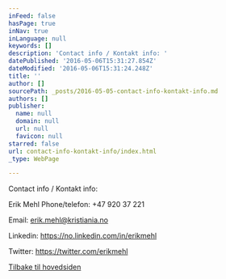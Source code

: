 ```yaml
---
inFeed: false
hasPage: true
inNav: true
inLanguage: null
keywords: []
description: 'Contact info / Kontakt info: '
datePublished: '2016-05-06T15:31:27.854Z'
dateModified: '2016-05-06T15:31:24.248Z'
title: ''
author: []
sourcePath: _posts/2016-05-05-contact-info-kontakt-info.md
authors: []
publisher:
  name: null
  domain: null
  url: null
  favicon: null
starred: false
url: contact-info-kontakt-info/index.html
_type: WebPage

---
```

Contact info / Kontakt info: 

Erik Mehl Phone/telefon: +47 920 37 221 

Email: erik.mehl@kristiania.no

Linkedin: https://no.linkedin.com/in/erikmehl

Twitter: https://twitter.com/erikmehl

[Tilbake til hovedsiden][0]

[0]: https://thegrid.ai/passion-for-sales-management/